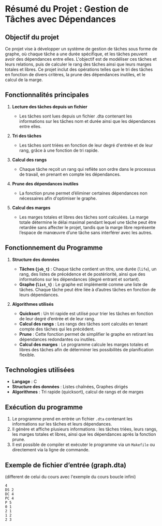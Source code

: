 # Résumé du Projet : Gestion de Tâches avec Dépendances

## Objectif du projet
Ce projet vise à développer un système de gestion de tâches sous forme de graphe, où chaque tâche a une durée spécifique, et les tâches peuvent avoir des dépendances entre elles. L'objectif est de modéliser ces tâches et leurs relations, puis de calculer le rang des tâches ainsi que leurs marges totales et libres. Ce projet inclut des opérations telles que le tri des tâches en fonction de divers critères, la prune des dépendances inutiles, et le calcul de la marge.

## Fonctionnalités principales
1. **Lecture des tâches depuis un fichier**
   - Les tâches sont lues depuis un fichier .dta contenant les informations sur les tâches nom et durée ainsi que les dépendances entre elles.

2. **Tri des tâches**
   - Les tâches sont triées en fonction de leur degré d'entrée et de leur rang, grâce à une fonction de tri rapide.

3. **Calcul des rangs**
   - Chaque tâche reçoit un rang qui reflète son ordre dans le processus de travail, en prenant en compte les dépendances.

4. **Prune des dépendances inutiles**
   - La fonction prune permet d’éliminer certaines dépendances non nécessaires afin d'optimiser le graphe.

5. **Calcul des marges**
   - Les marges totales et libres des tâches sont calculées. La marge totale détermine le délai maximal pendant lequel une tâche peut être retardée sans affecter le projet, tandis que la marge libre représente l’espace de manœuvre d’une tâche sans interférer avec les autres.

## Fonctionnement du Programme

1. **Structure des données**
   - **Tâches (`job_t`)** : Chaque tâche contient un titre, une durée (`life`), un rang, des listes de précédence et de postériorité, ainsi que des informations sur les dépendances (degré entrant et sortant).
   - **Graphe (`list_t`)** : Le graphe est implémenté comme une liste de tâches. Chaque tâche peut être liée à d’autres tâches en fonction de leurs dépendances.

2. **Algorithmes utilisés**
   - **Quicksort** : Un tri rapide est utilisé pour trier les tâches en fonction de leur degré d’entrée et de leur rang.
   - **Calcul des rangs** : Les rangs des tâches sont calculés en tenant compte des tâches qui les précèdent.
   - **Prune** : Cette fonction permet de simplifier le graphe en retirant les dépendances redondantes ou inutiles.
   - **Calcul des marges** : Le programme calcule les marges totales et libres des tâches afin de déterminer les possibilités de planification flexible.

## Technologies utilisées
- **Langage** : C
- **Structure des données** : Listes chaînées, Graphes dirigés
- **Algorithmes** : Tri rapide (quicksort), calcul de rangs et de marges

## Exécution du programme
1. Le programme prend en entrée un fichier `.dta` contenant les informations sur les tâches et leurs dépendances.
2. Il génère et affiche plusieurs informations : les tâches triées, leurs rangs, les marges totales et libres, ainsi que les dépendances après la fonction prune.
3. Il est possible de compiler et exécuter le programme via un `Makefile` ou directement via la ligne de commande.

## Exemple de fichier d’entrée (graph.dta)
(different de celui du cours avec l'exemple du cours boucle infini)

```plaintext
4
DS 2
DC 4
PC 4
P 5
0 1
2 1
1 2
2 3
